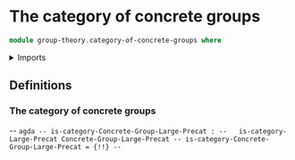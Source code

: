 # The category of concrete groups

```agda
module group-theory.category-of-concrete-groups where
```

<details><summary>Imports</summary>
```agda
open import group-theory.concrete-groups
open import group-theory.homomorphisms-concrete-groups
open import foundation.universe-levels
open import category-theory.large-categories
open import category-theory.large-precategories
```
</details>

## Definitions

### The category of concrete groups

-- ```agda
-- is-category-Concrete-Group-Large-Precat :
--   is-category-Large-Precat Concrete-Group-Large-Precat
-- is-category-Concrete-Group-Large-Precat = {!!}
-- ```
